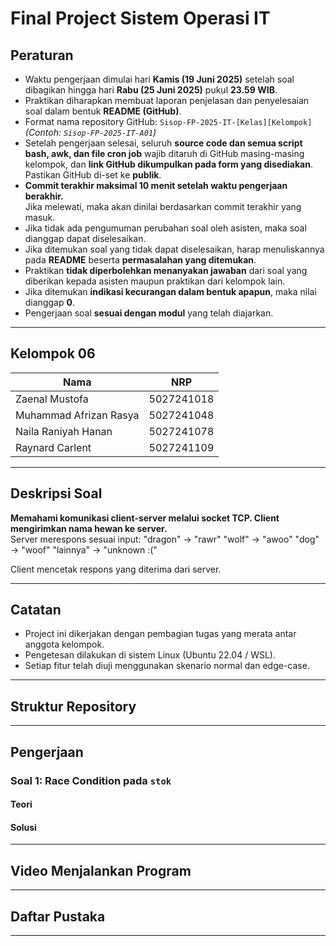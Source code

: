 # Final Project Sistem Operasi IT

## Peraturan

- Waktu pengerjaan dimulai hari **Kamis (19 Juni 2025)** setelah soal dibagikan hingga hari **Rabu (25 Juni 2025)** pukul **23.59 WIB**.
- Praktikan diharapkan membuat laporan penjelasan dan penyelesaian soal dalam bentuk **README (GitHub)**.
- Format nama repository GitHub: `Sisop-FP-2025-IT-[Kelas][Kelompok]`  
  _(Contoh: `Sisop-FP-2025-IT-A01`)_
- Setelah pengerjaan selesai, seluruh **source code dan semua script bash, awk, dan file cron job** wajib ditaruh di GitHub masing-masing kelompok, dan **link GitHub dikumpulkan pada form yang disediakan**.  
  Pastikan GitHub di-set ke **publik**.
- **Commit terakhir maksimal 10 menit setelah waktu pengerjaan berakhir.**  
  Jika melewati, maka akan dinilai berdasarkan commit terakhir yang masuk.
- Jika tidak ada pengumuman perubahan soal oleh asisten, maka soal dianggap dapat diselesaikan.
- Jika ditemukan soal yang tidak dapat diselesaikan, harap menuliskannya pada **README** beserta **permasalahan yang ditemukan**.
- Praktikan **tidak diperbolehkan menanyakan jawaban** dari soal yang diberikan kepada asisten maupun praktikan dari kelompok lain.
- Jika ditemukan **indikasi kecurangan dalam bentuk apapun**, maka nilai dianggap **0**.
- Pengerjaan soal **sesuai dengan modul** yang telah diajarkan.

---

## Kelompok 06

| Nama                         | NRP         |
|------------------------------|-------------|
| Zaenal Mustofa               | 5027241018  |
| Muhammad Afrizan Rasya       | 5027241048  |
| Naila Raniyah Hanan          | 5027241078  |
|Raynard Carlent               | 5027241109  |

---

## Deskripsi Soal

**Memahami komunikasi client-server melalui socket TCP. Client mengirimkan nama hewan ke server.**  
Server merespons sesuai input:
"dragon" → "rawr"
"wolf" → "awoo"
"dog" → "woof"
"lainnya" → "unknown :("

Client mencetak respons yang diterima dari server.

---

## Catatan

- Project ini dikerjakan dengan pembagian tugas yang merata antar anggota kelompok.
- Pengetesan dilakukan di sistem Linux (Ubuntu 22.04 / WSL).
- Setiap fitur telah diuji menggunakan skenario normal dan edge-case.

---

## Struktur Repository

---

## Pengerjaan

### Soal 1: Race Condition pada `stok`

#### Teori


#### Solusi


---


## Video Menjalankan Program



---

## Daftar Pustaka


---



